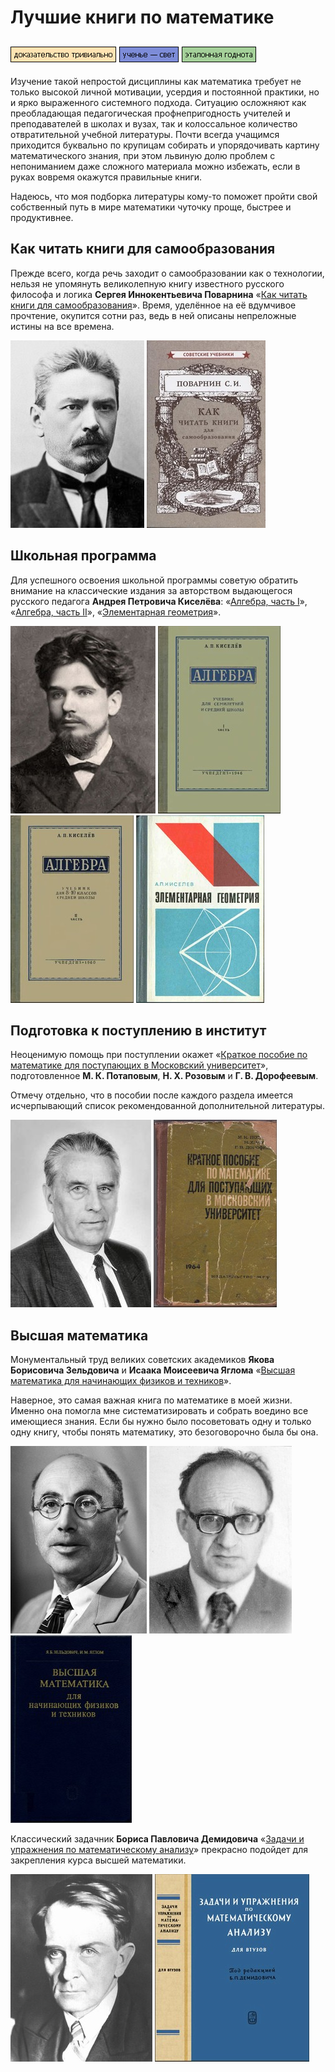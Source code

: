 # Лучшие книги по математике

[![Screenshot](../../../data/tags/math/tag_math.png)](../../../data/tags/math)
[![Screenshot](../../../data/tags/education/tag_education.png)](../../../data/tags/education)
[![Screenshot](../../../data/tags/good/tag_good.png)](../../../data/tags/good)
-----

Изучение такой непростой дисциплины как математика требует не только высокой личной мотивации, усердия и постоянной практики, но и ярко выраженного системного подхода. Ситуацию осложняют как преобладающая педагогическая профнепригодность учителей и преподавателей в школах и вузах, так и колоссальное количество отвратительной учебной литературы. Почти всегда учащимся приходится буквально по крупицам собирать и упорядочивать картину математического знания, при этом львиную долю проблем с непониманием даже сложного материала можно избежать, если в руках вовремя окажутся правильные книги.

Надеюсь, что моя подборка литературы кому-то поможет пройти свой собственный путь в мире математики чуточку проще, быстрее и продуктивнее.

## Как читать книги для самообразования

Прежде всего, когда речь заходит о самообразовании как о технологии, нельзя не упомянуть великолепную книгу известного русского философа и логика **Сергея Иннокентьевича Поварнина** «[Как читать книги для самообразования](https://github.com/apscrap/data-01/blob/main/2025-06-08-math-for-beginners/files/povarnin_reading_books.7z)». Время, уделённое на её вдумчивое прочтение, окупится сотни раз, ведь в ней описаны непреложные истины на все времена.

[![Screenshot](https://github.com/apscrap/data-01/blob/main/2025-06-08-math-for-beginners/pic/povarnin_mini.jpg)](https://github.com/apscrap/data-01/blob/main/2025-06-08-math-for-beginners/pic/povarnin.jpg)
[![Screenshot](https://github.com/apscrap/data-01/blob/main/2025-06-08-math-for-beginners/pic/povarnin_reading_books_mini.jpg)](https://github.com/apscrap/data-01/blob/main/2025-06-08-math-for-beginners/pic/povarnin_reading_books.jpg)

## Школьная программа

Для успешного освоения школьной программы советую обратить внимание на классические издания за авторством выдающегося русского педагога **Андрея Петровича Киселёва**: «[Алгебра, часть I](https://github.com/apscrap/data-01/blob/main/2025-06-08-math-for-beginners/files/kiselev_algebra_1.7z)», «[Алгебра, часть II](https://github.com/apscrap/data-01/blob/main/2025-06-08-math-for-beginners/files/kiselev_algebra_2.7z)», «[Элементарная геометрия](https://github.com/apscrap/data-01/blob/main/2025-06-08-math-for-beginners/files/kiselev_geometry.7z)».

[![Screenshot](https://github.com/apscrap/data-01/blob/main/2025-06-08-math-for-beginners/pic/kiselev_mini.jpg)](https://github.com/apscrap/data-01/blob/main/2025-06-08-math-for-beginners/pic/kiselev.jpg)
[![Screenshot](https://github.com/apscrap/data-01/blob/main/2025-06-08-math-for-beginners/pic/kiselev_algebra_1_mini.jpg)](https://github.com/apscrap/data-01/blob/main/2025-06-08-math-for-beginners/pic/kiselev_algebra_1.jpg)
[![Screenshot](https://github.com/apscrap/data-01/blob/main/2025-06-08-math-for-beginners/pic/kiselev_algebra_2_mini.jpg)](https://github.com/apscrap/data-01/blob/main/2025-06-08-math-for-beginners/pic/kiselev_algebra_2.jpg)
[![Screenshot](https://github.com/apscrap/data-01/blob/main/2025-06-08-math-for-beginners/pic/kiselev_geometry_mini.jpg)](https://github.com/apscrap/data-01/blob/main/2025-06-08-math-for-beginners/pic/kiselev_geometry.jpg)

## Подготовка к поступлению в институт

Неоценимую помощь при поступлении окажет «[Краткое пособие по математике для поступающих в Московский университет](https://github.com/apscrap/data-01/blob/main/2025-06-08-math-for-beginners/files/potapov_rozov_dorofeev_math_mgu.7z)», подготовленное **М. К. Потаповым**, **Н. Х. Розовым** и **Г. В. Дорофеевым**.

Отмечу отдельно, что в пособии после каждого раздела имеется исчерпывающий список рекомендованной дополнительной литературы.

[![Screenshot](https://github.com/apscrap/data-01/blob/main/2025-06-08-math-for-beginners/pic/potapov_mini.jpg)](https://github.com/apscrap/data-01/blob/main/2025-06-08-math-for-beginners/pic/potapov.jpg)
[![Screenshot](https://github.com/apscrap/data-01/blob/main/2025-06-08-math-for-beginners/pic/potapov_rozov_dorofeev_math_mgu_mini.jpg)](https://github.com/apscrap/data-01/blob/main/2025-06-08-math-for-beginners/pic/potapov_rozov_dorofeev_math_mgu.jpg)

## Высшая математика

Монументальный труд великих советских академиков **Якова Борисовича Зельдовича** и **Исаака Моисеевича Яглома** «[Высшая математика для начинающих физиков и техников](https://github.com/apscrap/data-01/blob/main/2025-06-08-math-for-beginners/files/zeldovich_yaglom_math.7z)».

Наверное, это самая важная книга по математике в моей жизни. Именно она помогла мне систематизировать и собрать воедино все имеющиеся знания. Если бы нужно было посоветовать одну и только одну книгу, чтобы понять математику, это безоговорочно была бы она.

[![Screenshot](https://github.com/apscrap/data-01/blob/main/2025-06-08-math-for-beginners/pic/zeldovich_mini.jpg)](https://github.com/apscrap/data-01/blob/main/2025-06-08-math-for-beginners/pic/zeldovich.jpg)
[![Screenshot](https://github.com/apscrap/data-01/blob/main/2025-06-08-math-for-beginners/pic/yaglom_mini.jpg)](https://github.com/apscrap/data-01/blob/main/2025-06-08-math-for-beginners/pic/yaglom.jpg)
[![Screenshot](https://github.com/apscrap/data-01/blob/main/2025-06-08-math-for-beginners/pic/zeldovich_yaglom_math_mini.jpg)](https://github.com/apscrap/data-01/blob/main/2025-06-08-math-for-beginners/pic/zeldovich_yaglom_math.jpg)

Классический задачник **Бориса Павловича Демидовича** «[Задачи и упражнения по математическому анализу](https://github.com/apscrap/data-01/blob/main/2025-06-08-math-for-beginners/files/demidovich_calculus.7z)» прекрасно подойдет для закрепления курса высшей математики.

[![Screenshot](https://github.com/apscrap/data-01/blob/main/2025-06-08-math-for-beginners/pic/demidovich_mini.jpg)](https://github.com/apscrap/data-01/blob/main/2025-06-08-math-for-beginners/pic/demidovich.jpg)
[![Screenshot](https://github.com/apscrap/data-01/blob/main/2025-06-08-math-for-beginners/pic/demidovich_calculus_mini.jpg)](https://github.com/apscrap/data-01/blob/main/2025-06-08-math-for-beginners/pic/demidovich_calculus.jpg)
